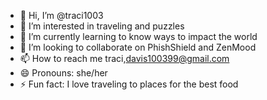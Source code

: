 - 👋 Hi, I’m @traci1003
- 👀 I’m interested in traveling and puzzles
- 🌱 I’m currently learning to know ways to impact the world
- 💞️ I’m looking to collaborate on PhishShield and ZenMood
- 📫 How to reach me traci,davis100399@gmail.com
- 😄 Pronouns: she/her
- ⚡ Fun fact: I love traveling to places for the best food

<!---
traci1003/traci1003 is a ✨ special ✨ repository because its `README.md` (this file) appears on your GitHub profile.
You can click the Preview link to take a look at your changes.
--->

